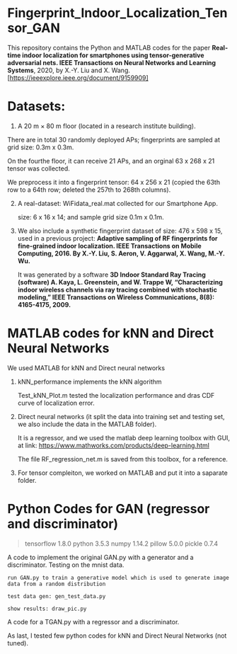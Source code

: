 # Fingerprint_Indoor_Localization_Tensor_GAN
  
  This repository contains the Python and MATLAB codes for the paper **Real-time indoor localization for smartphones using tensor-generative adversarial nets. IEEE Transactions on Neural Networks and Learning Systems**, 2020, by X.-Y. Liu and X. Wang. [https://ieeexplore.ieee.org/document/9159909]
  

# Datasets: 

1. A 20 m × 80 m floor (located in a research institute building). 

There are in total 30 randomly deployed APs;  fingerprints are sampled at grid size: 0.3m x 0.3m.

On the fourthe floor, it can receive 21 APs, and an orginal 63 x 268 x 21 tensor was collected.

We preprocess it into a fingerprint tensor: 64 x 256 x 21 (copied the 63th row to a 64th row; deleted the 257th to 268th columns).

2. A real-dataset: WiFidata_real.mat collected for our Smartphone App.
 
   size: 6 x 16 x 14; and sample grid size 0.1m x 0.1m.

3. We also include a synthetic fingerprint dataset of size: 476 x 598 x 15, used in a previous project: **Adaptive sampling of RF fingerprints for fine-grained indoor localization. IEEE Transactions on Mobile Computing, 2016. By X.-Y. Liu, S. Aeron, V. Aggarwal, X. Wang, M.-Y. Wu.**

   It was generated by a software **3D Indoor Standard Ray Tracing (software) A. Kaya, L. Greenstein, and W. Trappe W, “Characterizing indoor wireless channels via ray tracing combined with stochastic modeling,” IEEE Transactions on Wireless Communications, 8(8): 4165-4175, 2009.**

# MATLAB codes for kNN and Direct Neural Networks

  We used MATLAB for kNN and Direct neural networks
 
1. kNN_performance implements the kNN algorithm
    
   Test_kNN_Plot.m tested the localization performance and dras CDF curve of localization error.

2. Direct neural networks (it split the data into training set and testing set, we also include the data in the MATLAB folder).
   
   It is a regressor, and we used the matlab deep learning toolbox with GUI, at link: https://www.mathworks.com/products/deep-learning.html
   
   The file RF_regression_net.m is saved from this toolbox, for a reference.
  
3. For tensor compleiton, we worked on MATLAB and put it into a saparate folder.

   


# Python Codes for GAN (regressor and discriminator)
> tensorflow 1.8.0
> python 3.5.3
> numpy 1.14.2
> pillow 5.0.0
> pickle 0.7.4

A code to implement the original GAN.py with a generator and a discriminator. Testing on the mnist data.

    run GAN.py to train a generative model which is used to generate image data from a random distribution
    
    test data gen: gen_test_data.py
    
    show results: draw_pic.py

A code for a TGAN.py with a regressor and a discriminator.

As last, I tested few python codes for kNN and Direct Neural Networks (not tuned).

